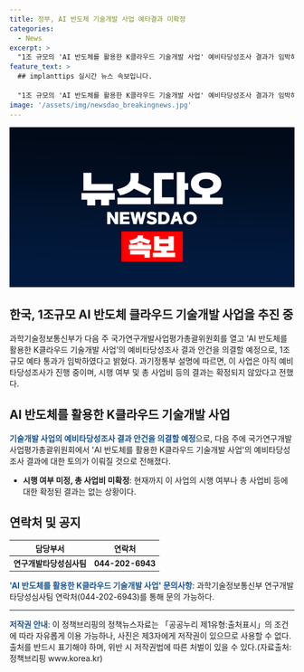 ```yaml
---
title: 정부, AI 반도체 기술개발 사업 예타결과 미확정
categories:
  - News
excerpt: >
  "1조 규모의 'AI 반도체를 활용한 K클라우드 기술개발 사업' 예비타당성조사 결과가 임박하다. 과학기술정보통신부는 다음 주 국가연구개발사업평가총괄위원회를 열어 해당 안건을 의결할 예정이다. 사업의 시행/미시행 여부 및 총사업비 등은 아직 확정되지 않았다. 자세한 내용은 과기정통부 연구개발타당성심사팀(044-202-6943)에 문의하면 된다."
feature_text: >
  ## implanttips 실시간 뉴스 속보입니다.

  "1조 규모의 'AI 반도체를 활용한 K클라우드 기술개발 사업' 예비타당성조사 결과가 임박하다. 과학기술정보통신부는 다음 주 국가연구개발사업평가총괄위원회를 열어 해당 안건을 의결할 예정이다. 사업의 시행/미시행 여부 및 총사업비 등은 아직 확정되지 않았다. 자세한 내용은 과기정통부 연구개발타당성심사팀(044-202-6943)에 문의하면 된다."
image: '/assets/img/newsdao_breakingnews.jpg'
---
```


<p><img src="/assets/img/newsdao_breakingnews.jpg" alt="implanttips 속보" /></p>

<h2 data-ke-size="size26">한국, 1조규모 AI 반도체 클라우드 기술개발 사업을 추진 중</h2>

<p data-ke-size="size16">과학기술정보통신부가 다음 주 국가연구개발사업평가총괄위원회를 열고 ‘AI 반도체를 활용한 K클라우드 기술개발 사업’의 예비타당성조사 결과 안건을 의결할 예정으로, 1조 규모 예타 통과가 임박하였다고 밝혔다. 과기정통부 설명에 따르면, 이 사업은 아직 예비타당성조사가 진행 중이며, 시행 여부 및 총 사업비 등의 결과는 확정되지 않았다고 전했다.</p>

<h2 data-ke-size="size26">AI 반도체를 활용한 K클라우드 기술개발 사업</h2>

<p data-ke-size="size16"><b><span style="color: #1a5490;">기술개발 사업의 예비타당성조사 결과 안건을 의결할 예정</span></b>으로, 다음 주에 국가연구개발사업평가총괄위원회에서 'AI 반도체를 활용한 K클라우드 기술개발 사업'의 예비타당성조사 결과에 대한 토의가 이뤄질 것으로 전해졌다.</p>

<ul>
<li><b>시행 여부 미정, 총 사업비 미확정</b>: 현재까지 이 사업의 시행 여부나 총 사업비 등에 대한 확정된 결과는 없는 상황이다.</li>
</ul>

<h2 data-ke-size="size26">연락처 및 공지</h2>

<table>
<thead>
<tr>
<th scope="col">담당부서</th>
<th scope="col">연락처</th>
</tr>
</thead>
<tbody>
<tr>
<td style="text-align: center; height: 17px;"><b>연구개발타당성심사팀</b></td>
<td style="text-align: center; height: 17px;"><b>044-202-6943</b></td>
</tr>
</tbody>
</table>

<p data-ke-size="size16"><b><span style="color: #1a5490;">'AI 반도체를 활용한 K클라우드 기술개발 사업' 문의사항</span></b>: 과학기술정보통신부 연구개발타당성심사팀 연락처(044-202-6943)를 통해 문의 가능하다.</p>

<hr>

<p data-ke-size="size16"><b><span style="color: #1a5490;">저작권 안내</span></b>: 이 정책브리핑의 정책뉴스자료는 「공공누리 제1유형:출처표시」의 조건에 따라 자유롭게 이용 가능하나, 사진은 제3자에게 저작권이 있으므로 사용할 수 없다. 출처를 반드시 표기해야 하며, 위반 시 저작권법에 따른 처벌이 있을 수 있다.(자료출처: 정책브리핑 www.korea.kr)</p>

